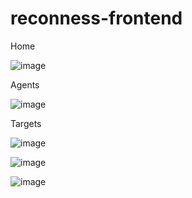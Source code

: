 # reconness-frontend

Home

![image](https://user-images.githubusercontent.com/1503645/111040458-0645bf00-8401-11eb-826f-874f6813e843.png)

Agents

![image](https://user-images.githubusercontent.com/1503645/111040479-19588f00-8401-11eb-8b28-65d0370b841d.png)

Targets

![image](https://user-images.githubusercontent.com/1503645/111040506-2ffee600-8401-11eb-867f-6e17fd4bcb89.png)

![image](https://user-images.githubusercontent.com/1503645/111040513-3b521180-8401-11eb-94b6-7239788b46e8.png)

![image](https://user-images.githubusercontent.com/1503645/111040535-4c028780-8401-11eb-92c5-662e2523d3cd.png)
